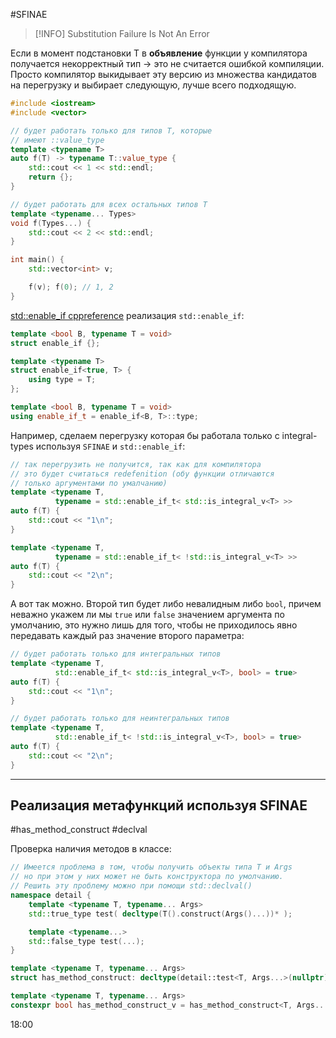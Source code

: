 #SFINAE

> [!INFO]
> Substitution Failure Is Not An Error

Если в момент подстановки T в **объявление** функции у компилятора получается некорректный тип -> это не считается ошибкой компиляции. Просто компилятор выкидывает эту версию из множества кандидатов на перегрузку и выбирает следующую, лучше всего подходящую.
```C++
#include <iostream>
#include <vector>

// будет работать только для типов T, которые
// имеют ::value_type
template <typename T>
auto f(T) -> typename T::value_type {
	std::cout << 1 << std::endl;
	return {};
}

// будет работать для всех остальных типов T
template <typename... Types>
void f(Types...) {
	std::cout << 2 << std::endl;
}

int main() {
	std::vector<int> v;

	f(v); f(0); // 1, 2
}
```

[std::enable_if cppreference](https://en.cppreference.com/w/cpp/types/enable_if)
реализация `std::enable_if`:
```C++
template <bool B, typename T = void>
struct enable_if {};

template <typename T>
struct enable_if<true, T> {
	using type = T;
};

template <bool B, typename T = void>
using enable_if_t = enable_if<B, T>::type;
```

Например, сделаем перегрузку которая бы работала только с integral-types используя `SFINAE` и `std::enable_if`:
```C++
// так перегрузить не получится, так как для компилятора
// это будет считаться redefenition (обу функции отличаются
// только аргументами по умалчанию)
template <typename T,
          typename = std::enable_if_t< std::is_integral_v<T> >>
auto f(T) {
	std::cout << "1\n";
}

template <typename T,
          typename = std::enable_if_t< !std::is_integral_v<T> >>
auto f(T) {
	std::cout << "2\n";
}
```

А вот так можно. Второй тип будет либо невалидным либо `bool`, причем неважно укажем ли мы `true` или `false` значением аргумента по умолчанию, это нужно лишь для того, чтобы не приходилось явно передавать каждый раз значение второго параметра:
```C++
// будет работать только для интегральных типов
template <typename T,
          std::enable_if_t< std::is_integral_v<T>, bool> = true>
auto f(T) {
	std::cout << "1\n";
}

// будет работать только для неинтегральных типов
template <typename T,
          std::enable_if_t< !std::is_integral_v<T>, bool> = true>
auto f(T) {
	std::cout << "2\n";
}
```

---
## Реализация метафункций используя SFINAE
#has_method_construct #declval

Проверка наличия методов в классе:
```C++
// Имеется проблема в том, чтобы получить объекты типа T и Args
// но при этом у них может не быть конструктора по умолчанию.
// Решить эту проблему можно при помощи std::declval()
namespace detail {
	template <typename T, typename... Args>
	std::true_type test( decltype(T().construct(Args()...))* );

	template <typename...>
	std::false_type test(...);
}

template <typename T, typename... Args>
struct has_method_construct: decltype(detail::test<T, Args...>(nullptr)) {};

template <typename T, typename... Args>
constexpr bool has_method_construct_v = has_method_construct<T, Args...>::value;
```

18:00